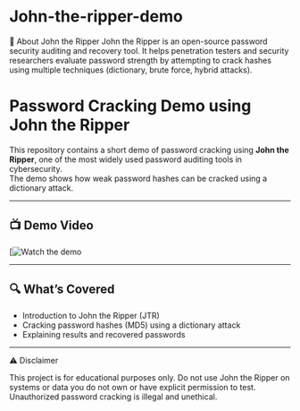 # John-the-ripper-demo
📖 About John the Ripper  John the Ripper is an open-source password security auditing and recovery tool. It helps penetration testers and security researchers evaluate password strength by attempting to crack hashes using multiple techniques (dictionary, brute force, hybrid attacks).


# Password Cracking Demo using John the Ripper

This repository contains a short demo of password cracking using **John the Ripper**, one of the most widely used password auditing tools in cybersecurity.  
The demo shows how weak password hashes can be cracked using a dictionary attack.

---

## 📺 Demo Video
[![Watch the demo](https://youtu.be/pHWzCBNu3zk)

---

## 🔍 What’s Covered
- Introduction to John the Ripper (JTR)
- Cracking password hashes (MD5) using a dictionary attack
- Explaining results and recovered passwords

---

⚠️ Disclaimer

This project is for educational purposes only.
Do not use John the Ripper on systems or data you do not own or have explicit permission to test.
Unauthorized password cracking is illegal and unethical.
